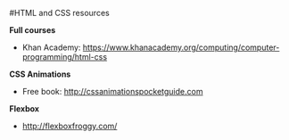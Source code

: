#HTML and CSS resources



**Full courses**
* Khan Academy: https://www.khanacademy.org/computing/computer-programming/html-css


**CSS Animations**
* Free book: http://cssanimationspocketguide.com


**Flexbox**

* http://flexboxfroggy.com/

